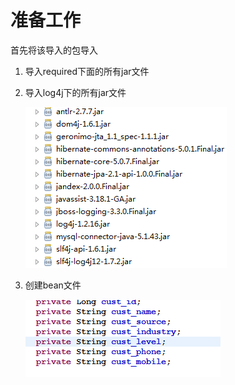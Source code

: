 # 准备工作

首先将该导入的包导入

1. 导入required下面的所有jar文件

2. 导入log4j下的所有jar文件

   ![icon](./img/1.png)

3. 创建bean文件

   ![icon](./img/2.png)
